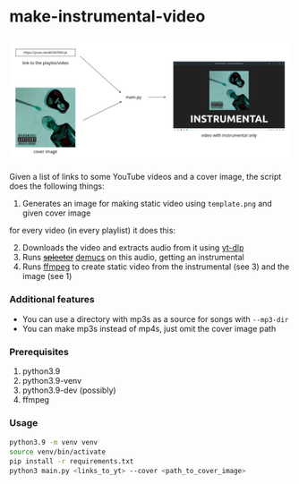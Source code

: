 # make-instrumental-video

![img](docs/diagram.png)

Given a list of links to some YouTube videos and a cover image, the script does the following things:
1. Generates an image for making static video using `template.png` and given cover image 

for every video (in every playlist) it does this:

2. Downloads the video and extracts audio from it using [yt-dlp](https://github.com/yt-dlp/yt-dlp)
3. Runs ~~[spleeter](https://github.com/deezer/spleeter)~~ [demucs](https://github.com/facebookresearch/demucs) on this 
   audio, 
   getting an instrumental
4. Runs [ffmpeg](https://github.com/FFmpeg/FFmpeg) to create static video from the instrumental (see 3) and the image (see 1)

### Additional features
- You can use a directory with mp3s as a source for songs with `--mp3-dir`
- You can make mp3s instead of mp4s, just omit the cover image path

### Prerequisites

1. python3.9
2. python3.9-venv
3. python3.9-dev (possibly)
4. ffmpeg

### Usage

```bash
python3.9 -m venv venv
source venv/bin/activate
pip install -r requirements.txt 
python3 main.py <links_to_yt> --cover <path_to_cover_image>
```
